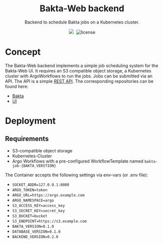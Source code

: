 <h1 align="center">Bakta-Web backend</h1>
<p align="center">Backend to schedule Bakta jobs on a Kubernetes cluster.</p>


<p align="center"><a href="https://github.com/ag-computational-bio/bakta-web-backend" target="_blank"><img src="https://img.shields.io/badge/version-v0.2.0-blue?style=for-the-badge&logo=none"/></a>&nbsp;<a href="https://github.com/ag-computational-bio/bakta-web-backend" target="_blank"></a>&nbsp;<img src="https://img.shields.io/badge/license-gpl-red?style=for-the-badge&logo=none" alt="license" /></p>

# Concept
The Bakta-Web backend implements a simple job scheduling system for the Bakta-Web UI. It requires an S3 compatible object storage, a Kubernetes cluster with ArgoWorkflows to run the jobs. Jobs can be submitted via an API. The API is a simple [REST API](https://api.bakta.computational.bio/). The corresponding repositories can be found here:
- [Bakta](https://github.com/oschwengers/bakta)
- [UI](https://github.com/ag-computational-bio/bakta-web-ui)

# Deployment
## Requirements
- S3-compatible object storage
- Kubernetes-Cluster
- Argo Workflows with a pre-configured WorkflowTemplate named `bakta-job-{BAKTA_VERSTION}`

The Container accepts the following settings via env-vars (or .env file):

- `SOCKET_ADDR=127.0.0.1:8080`
- `ARGO_TOKEN=token`
- `ARGO_URL=https://argo.example.com`
- `ARGO_NAMESPACE=argo`
- `S3_ACCESS_KEY=access_key`
- `S3_SECRET_KEY=secret_key`
- `S3_BUCKET=bucket`
- `S3_ENDPOINT=https://s3.example.com`
- `BAKTA_VERSION=0.1.0`
- `DATABASE_VERSION=0.1.0`
- `BACKEND_VERSION=0.2.0`
